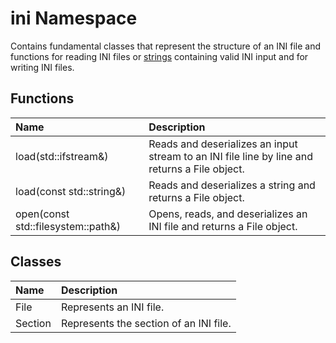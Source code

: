# ini Namespace

Contains fundamental classes that represent the structure of an INI file and functions for reading INI files or [strings](https://cplusplus.com/reference/string/string/) containing valid INI input and for writing INI files.

## Functions

| Name                               | Description                          |
| :--------------------------------- | :----------------------------------- |
| load(std::ifstream&)               | Reads and deserializes an input stream to an INI file line by line and returns a File object. |
| load(const std::string&)           | Reads and deserializes a string and returns a File object. |
| open(const std::filesystem::path&) | Opens, reads, and deserializes an INI file and returns a File object. |

## Classes

| Name    | Description                            |
| :------ | :------------------------------------- |
| File    | Represents an INI file.                |
| Section | Represents the section of an INI file. |
